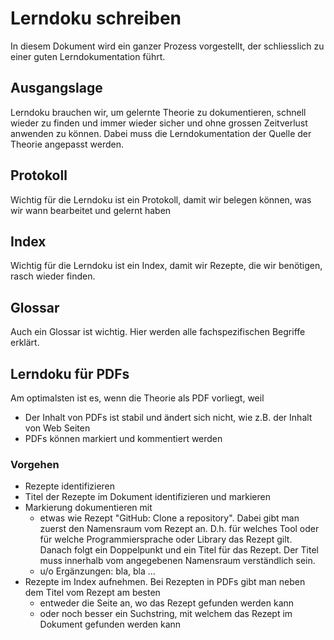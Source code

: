 # Lerndoku schreiben
In diesem Dokument wird ein ganzer Prozess vorgestellt, der schliesslich zu einer guten Lerndokumentation führt.

## Ausgangslage
Lerndoku brauchen wir, um gelernte Theorie zu dokumentieren, schnell wieder zu finden und immer wieder sicher und ohne grossen Zeitverlust anwenden zu können. Dabei muss die Lerndokumentation der Quelle der Theorie angepasst werden.

## Protokoll
Wichtig für die Lerndoku ist ein Protokoll, damit wir belegen können, was wir wann bearbeitet und gelernt haben

## Index
Wichtig für die Lerndoku ist ein Index, damit wir Rezepte, die wir benötigen, rasch wieder finden.

## Glossar
Auch ein Glossar ist wichtig. Hier werden alle fachspezifischen Begriffe erklärt.

## Lerndoku für PDFs
Am optimalsten ist es, wenn die Theorie als PDF vorliegt, weil
* Der Inhalt von PDFs ist stabil und ändert sich nicht, wie z.B. der Inhalt von Web Seiten
* PDFs können markiert und kommentiert werden

### Vorgehen
* Rezepte identifizieren
* Titel der Rezepte im Dokument identifizieren und markieren
* Markierung dokumentieren mit 
  *  etwas wie Rezept "GitHub: Clone a repository". Dabei gibt man zuerst den Namensraum vom Rezept an. D.h. für welches Tool oder für welche Programmiersprache oder Library das Rezept gilt. Danach folgt ein Doppelpunkt und ein Titel für das Rezept. Der Titel muss innerhalb vom angegebenen Namensraum verständlich sein. 
  *  u/o Ergänzungen: bla, bla ...
* Rezepte im Index aufnehmen. Bei Rezepten in PDFs gibt man neben dem Titel vom Rezept am besten
  *  entweder die Seite an, wo das Rezept gefunden werden kann
  *  oder noch besser ein Suchstring, mit welchem das Rezept im Dokument gefunden werden kann
